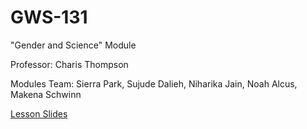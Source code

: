 # GWS-131
"Gender and Science" Module

Professor: Charis Thompson

Modules Team: Sierra Park, Sujude Dalieh, Niharika Jain, Noah Alcus, Makena Schwinn

[Lesson Slides](https://docs.google.com/a/berkeley.edu/presentation/d/115Mtp4Ks20CZ288GaV9jXDXp0ClGAg5pDvSKoDdZO-4/edit?usp=sharing)
